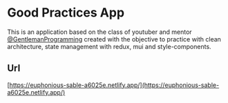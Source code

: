 # Good Practices App

This is an application based on the class of youtuber and mentor 
[@GentlemanProgramming](https://www.youtube.com/@GentlemanProgramming/)
created with the objective to practice with clean architecture, 
state management with redux, mui and style-components.

## Url

[https://euphonious-sable-a6025e.netlify.app/](https://euphonious-sable-a6025e.netlify.app/)





